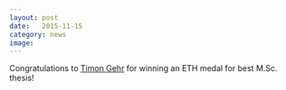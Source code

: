 ```yaml
---
layout: post
date:   2015-11-15
category: news
image: 
---
```


Congratulations to [Timon Gehr]({{"/people"|relative_url}}) for winning an ETH medal for best M.Sc. thesis!
